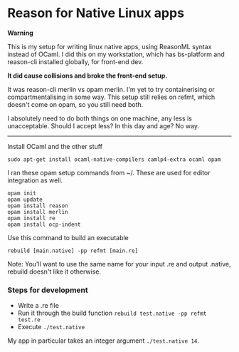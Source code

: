 # Reason for Native Linux apps

**Warning**

This is my setup for writing linux native apps, using ReasonML syntax instead of OCaml. I did this on my workstation, which has bs-platform and reason-cli installed globally, for front-end dev. 

**It did cause collisions and broke the front-end setup.**

It was reason-cli merlin vs opam merlin. I'm yet to try containerising or compartmentalising in some way. This setup still relies on refmt, which doesn't come on opam, so you still need both. 

I absolutely need to do both things on one machine, any less is unacceptable. Should I accept less? In this day and age? No way.

***

Install OCaml and the other stuff

```
sudo apt-get install ocaml-native-compilers camlp4-extra ocaml opam
```

I ran these opam setup commands from ~/. These are used for editor integration as well.

```
opam init
opam update
opam install reason
opam install merlin
opam install re
opam install ocp-indent
```
Use this command to build an executable

```
rebuild [main.native] -pp refmt [main.re]
```

Note: You'll want to use the same name for your input .re and output .native, rebuild doesn't like it otherwise.

### Steps for development

- Write a .re file
- Run it through the build function ```rebuild test.native -pp refmt test.re```
- Execute ```./test.native```


My app in particular takes an integer argument ```./test.native 14```.
